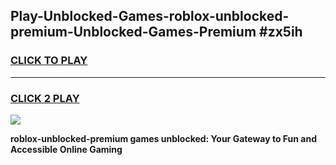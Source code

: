 
## Play-Unblocked-Games-roblox-unblocked-premium-Unblocked-Games-Premium #zx5ih
<h3>
<a href="https://premium.freeplayer.one?title=roblox-unblocked-premium&ref=12M">CLICK TO PLAY</a></h3>
<hr>

<h3>
<a href="https://premium.freeplayer.one?title=roblox-unblocked-premium&ref=12M">CLICK 2 PLAY</a>
  
</h3>

<a href="https://premium.freeplayer.one?title=roblox-unblocked-premium&ref=12M"><img src="https://clearcache.store/games.png"></a>


**roblox-unblocked-premium games unblocked: Your Gateway to Fun and Accessible Online Gaming**

